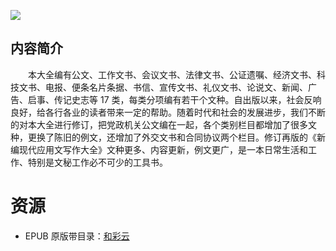 ![](http://img3m7.ddimg.cn/55/11/20939347-1_u_2.jpg)

## 内容简介

　　本大全编有公文、工作文书、会议文书、法律文书、公证遗嘱、经济文书、科技文书、电报、便条名片条据、书信、宣传文书、礼仪文书、论说文、新闻、广告、启事、传记史志等 17 类，每类分项编有若干个文种。自出版以来，社会反响良好，给各行各业的读者带来一定的帮助。随着时代和社会的发展进步，我们不断的对本大全进行修订，把党政机关公文编在一起，各个类别栏目都增加了很多文种，更换了陈旧的例文，还增加了外交文书和合同协议两个栏目。修订再版的《新编现代应用文写作大全》文种更多、内容更新，例文更广，是一本日常生活和工作、特别是文秘工作必不可少的工具书。

# 资源

* EPUB 原版带目录：[和彩云](http://caiyun.feixin.10086.cn/dl/0n5Cri25dYVlC)

